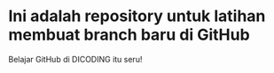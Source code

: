 # Ini adalah repository untuk latihan membuat branch baru di GitHub
Belajar GitHub di DICODING itu seru!
